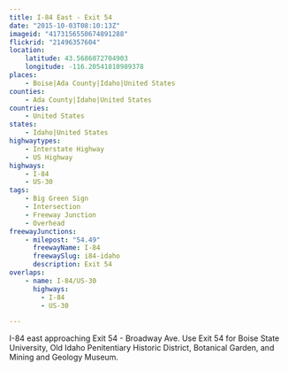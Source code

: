 ```yaml
---
title: I-84 East - Exit 54
date: "2015-10-03T08:10:13Z"
imageid: "4173156550674891288"
flickrid: "21496357604"
location:
    latitude: 43.5686072704903
    longitude: -116.20541810989378
places:
    - Boise|Ada County|Idaho|United States
counties:
    - Ada County|Idaho|United States
countries:
    - United States
states:
    - Idaho|United States
highwaytypes:
    - Interstate Highway
    - US Highway
highways:
    - I-84
    - US-30
tags:
    - Big Green Sign
    - Intersection
    - Freeway Junction
    - Overhead
freewayJunctions:
    - milepost: "54.49"
      freewayName: I-84
      freewaySlug: i84-idaho
      description: Exit 54
overlaps:
    - name: I-84/US-30
      highways:
        - I-84
        - US-30

---
```

I-84 east approaching Exit 54 - Broadway Ave.  Use Exit 54 for Boise State University, Old Idaho Penitentiary Historic District, Botanical Garden, and Mining and Geology Museum.